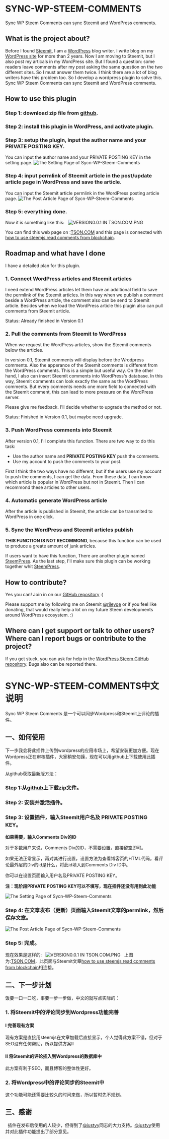 # SYNC-WP-STEEM-COMMENTS

Sync WP Steem Comments can sync Steemit and WordPress comments.

## What is the project about?

Before I found [Steemit](https://steemit.com), I am a [WordPress](https://wordpress.org/) blog writer. I write blog on my [WordPress site](http:tson.com) for more than 2 years. Now I am moving to Steemit, but I also post my articals in my WordPress site. But I found a question: some readers leave comments after my post asking the same question on the two different sites. So I must answer them twice. I think there are a lot of blog writers have this problem too. So I develop a wordpress plugin to solve this. Sync WP Steem Comments can sync Steemit and WordPress comments.

## How to use this plugin

### Step 1: download zip file from [github](https://github.com/RileyGe/sync-wp-steem-comments).
### Step 2: install this plugin in WordPress, and activate plugin.
### Step 3: setup the plugin, input the author name and your PRIVATE POSTING KEY.
You can input the author name and your PRIVATE POSTING KEY in the setting page.
![The Setting Page of Sycn-WP-Steem-Comments](https://github.com/RileyGe/sync-wp-steem-comments/blob/master/screenshot/SETTING-PAGE.PNG?raw=true)
### Step 4: input permlink of Steemit article in the post/update article page in WordPress and save the article.
You can input the Steemit article permlink in the WordPress posting article page.
![The Post Article Page of Sycn-WP-Steem-Comments](https://github.com/RileyGe/sync-wp-steem-comments/blob/master/screenshot/ADD-ARTICLE-PAGE.PNG?raw=true)
### Step 5: everything done.

Now it is something like this:
 
![VERSION0.0.1 IN TSON.COM.PNG](https://github.com/RileyGe/sync-wp-steem-comments/blob/master/screenshot/VERSION0.0.1%20IN%20TSON.COM.PNG?raw=true)

You can find this web page on :[TSON.COM](http://tson.com/wordpress-steemjs-comments/) and this page is connected with [how to use steemjs read comments from blockchain](https://steemit.com/cn/@rileyge/steemjs).

## Roadmap and what have I done
I have a detailed plan for this plugin.

### 1. Connect WordPress articles and Steemit articles

I need extend WordPress articles let them have an additional field to save the permlink of the Steemit articles. In this way when we publish a comment beside a WordPress article, the comment also can be send to Steemit article. Besides when we load the WordPress article this plugin also can pull comments from Steemit article.

Status: Already finished in Version 0.1

### 2. Pull the comments from Steemit to WordPress

When we request the WordPress articles, show the Steemit comments below the articles.

In version 0.1, Steemit comments will display before the Wrodpress comments. Also the apperance of the Steemit comments is different from the WordPress comments. This is a simple but useful way. On the other hand, I also can insert Steemit comments into WordPress's database. In this way, Steemit comments can look exactly the same as the WordPress comments. But every comments needs one more field to connected with the Steemit comment, this can lead to more pressure on the WordPress server.

Please give me feedback. I'll decide whether to upgrade the method or not.

Status: Finished in Version 0.1, but maybe need upgrade.

### 3. Push WordPress comments into Steemit

After version 0.1, I'll complete this function. There are two way to do this task:

* Use the author name and **PRIVATE POSTING KEY** push the comments. 
* Use my account to push the comments to your post.

First I think the two ways have no different, but if the users use my account to push the comments, I can get the data. From these data, I can know which article is popular in WordPress but not in Steemit. Then I can recommond these articles to other users.

### 4. Automatic generate WordPress article

After the article is published in Steemit, the article can be transmited to WordPress in one click.

### 5. Sync the WordPress and Steemit articles publish

**THIS FUNCTION IS NOT RECOMMOND**, because this function can be used to produce a greate amount of junk articles.

If users want to have this function, There are another plugin named [SteemPress](https://github.com/drov0/steempress). As the last step, I'll make sure this plugin can be working together whit [SteemPress](https://github.com/drov0/steempress).

## How to contribute?
Yes you can! Join in on our [GitHub repository](https://github.com/RileyGe/sync-wp-steem-comments/) :)

Please support me by following me on Steemit [@rileyge](https://steemit.com/@rileyge) or if you feel like donating, that would really help a lot on my future Steem developments around WordPress ecosystem. :)

## Where can I get support or talk to other users? Where can I report bugs or contribute to the project?

If you get stuck, you can ask for help in the [WordPress Steem GitHub repository](https://github.com/RileyGe/sync-wp-steem-comments/issues). Bugs also can be reported there.

# SYNC-WP-STEEM-COMMENTS中文说明

Sync WP Steem Comments 是一个可以同步Wordpress和Steemit上评论的插件。

## 一、如何使用

下一步我会将此插件上传到wordpress的应用市场上，希望安装更加方便。现在Wordpress正在审核插件，大家稍安勿躁，现在可以用github上下载使用此插件。

从github获取最新版方法：

### Step 1:从[github](https://github.com/RileyGe/sync-wp-steem-comments)上下载zip文件。
### Step 2: 安装并激活插件。
### Step 3: 设置插件，输入Steemit用户名及 PRIVATE POSTING KEY。

**如果需要，输入Comments Div的ID**

对于多数用户来说，Comments Div的ID，不需要设置，直接留空即可。

如果无法正常显示，再对其进行设置，设置方法为查看博客页的HTML代码，看评论最外层的Div的id是什么，将此id填入到Comments Div ID中。

你可以在设置页面输入用户名及PRIVATE POSTING KEY。

**注：现阶段PRIVATE POSTING KEY可以不填写，现在插件还没有用到此功能**

![The Setting Page of Sycn-WP-Steem-Comments](https://github.com/RileyGe/sync-wp-steem-comments/blob/master/screenshot/SETTING-PAGE.PNG?raw=true)
### Step 4: 在文章发布（更新）页面输入Steemit文章的permlink，然后保存文章。

![The Post Article Page of Sycn-WP-Steem-Comments](https://github.com/RileyGe/sync-wp-steem-comments/blob/master/screenshot/ADD-ARTICLE-PAGE.PNG?raw=true)
### Step 5: 完成。

现在效果是这样的:
 
![VERSION0.0.1 IN TSON.COM.PNG](https://github.com/RileyGe/sync-wp-steem-comments/blob/master/screenshot/VERSION0.0.1%20IN%20TSON.COM.PNG?raw=true)
 
上图为:[TSON.COM](http://tson.com/wordpress-steemjs-comments/)，此页面与Steemit文章[how to use steemjs read comments from blockchain](https://steemit.com/cn/@rileyge/steemjs)相连接。

## 二、下一步计划

饭要一口一口吃，事要一步一步做，中文的就写点实际的：

### 1. 将Steemit中的评论同步到Wordpress功能完善

#### I 完善现有方案
现有方案是直接用steemjs在文章加载后直接显示，个人觉得此方案不错，但对于SEO没有任何帮助，所以提供方案II
#### II 将Steemit的评论插入到Wordpress的数据库中
此方案有利于SEO，而且博客的整体性更好。

### 2. 将Wordpress中的评论同步的Steemit中
这个功能可能还需要比较久的时间来做，所以暂时先不规划。 
 
## 三、感谢
 
插件在发布后使用的人较少，但得到了[@justyy](https://steemit.com/@justyy)同志的大力支持。[@justyy](https://steemit.com/@justyy)使用并对此插件功能提出了部分意见。
